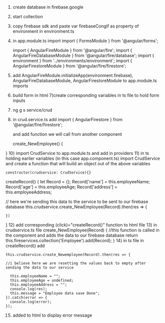 1) create database in firebase.google
2) start collection
3) copy firebase sdk and paste var firebaseCongif as property of environment in environment.ts
4) in app.module.ts import 
    import { FormsModule } from '@angular/forms';

    import { AngularFireModule } from '@angular/fire';
    import { AngularFireDatabaseModule } from '@angular/fire/database';
    import { environment } from '../environments/environment';
    import { AngularFirestoreModule } from '@angular/fire/firestore';
5) add 
    AngularFireModule.initializeApp(environment.firebase),
    AngularFireDatabaseModule,
    AngularFirestoreModule
    to app.module.ts imports
6) build form in html
7)create corresponding variables in ts file to hold form inputs
8) ng g s service/crud
9) in crud.service.ts add 
    import { AngularFirestore } from '@angular/fire/firestore'; 

    and add function we will call from another component

    create_NewEmployee()
  {
    
  }
10) import CrudService to app.module.ts and add in providers
11) in ts holding eariler variables (in this case app.component.ts) import CrudService and create
    a function that will build an object out of the above variables

    constructor(crudservice: CrudService){}

  createRecord()
  {
    let Record = {};
    Record['name'] = this.employeeName;
    Record['age'] = this.employeeAge;
    Record['address'] = this.employeeAddress;

// here we're sending this data to the service to be sent to our firebase database
    this.crudservice.create_NewEmployee(Record).then(res => {
      
    })
  }
12) add corresponding (click)="createRecord()" function to html file
13) in crudservice.ts file
    create_NewEmployee(Record)
  {
      //this function is called in the component and adds the data to our firebase database
    return this.fireservices.collection('Employee').add(Record);
  }
14) in ts file in createRecord() add

    this.crudservice.create_Newemployee(Record).then(res => {

    //i believe here we are resetting the values back to empty after sending the data to our service

      this.employeeName = "";
      this.employeeAge = undefined;
      this.employeeAddress = "";
      console.log(res);
      this.message = "Employee data save Done";
    }).catch(error => {
      console.log(error);
    });
15) added to html to display error message
    <!-- <div class="form-group"> -->
    <!-- <h4><b>{{message}}</b></h4> -->
  <!-- </div> -->
